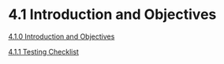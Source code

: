 # 4.1 Introduction and Objectives

[4.1.0 Introduction and Objectives](4.1.0_Introduction_and_Objectives.md)

[4.1.1 Testing Checklist](4.1.1_Testing_Checklist.md)
